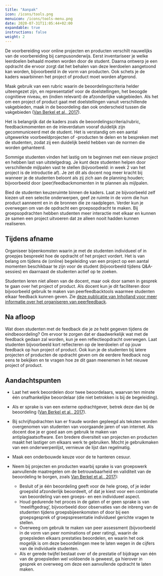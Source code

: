 ```yaml
---
title: "Aanpak"
icon: /icons/tools.png
menuicon: /icons/tools-menu.png
date: 2020-07-31T11:05:44+02:00
expandable: true
instructions: false
weight: 2
---
```


De voorbereiding voor online projecten en producten verschilt nauwelijks van de voorbereiding bij campusonderwijs. Eerst inventariseer je welke leerdoelen behaald moeten worden door de student. Daarna ontwerp je een opdracht die ervoor zorgt dat het behalen van deze leerdoelen aangetoond kan worden, bijvoorbeeld in de vorm van producten. Ook schets je de kaders waarbinnen het project of product moet worden afgerond.

Maak gebruik van een rubric waarin de beoordelingscriteria helder uiteengezet zijn, en representatief voor de doelstellingen, het beoogde cognitieve niveau, en (indien relevant) de afzonderlijke vakgebieden. Als het om een project of product gaat met doelstellingen vanuit verschillende vakgebieden, maak in de beoordeling dan ook onderscheid tussen die vakgebieden ([Van Berkel et al., 2017](https://remindo-support.sites.uu.nl/wp-content/uploads/sites/79/2020/03/Toetsen-in-het-Hoger-Onderwijs-van-Berkel-Bax-Joosten-ten-Brinke.pdf)).

Het is belangrijk dat de kaders zoals de beoordelingscriteria/rubric, feedbackmomenten en de inleverdatum vooraf duidelijk zijn gecommuniceerd met de student. Het is verstandig om een aantal uitgewerkte voorbeeldprojecten of -producten te delen en te bespreken met de studenten, zodat zij een duidelijk beeld hebben van de normen die worden gehanteerd.

Sommige studenten vinden het lastig om te beginnen met een nieuw project en hebben last van uitstelgedrag. Je kunt deze studenten helpen door verschillende mijlpalen vast te stellen (bijvoorbeeld: in week 2 van het project is de introductie af). Je zet dit als docent nog meer kracht bij wanneer je de studenten beloont als zij zich aan de planning houden; bijvoorbeeld door (peer)feedbackmomenten in te plannen als mijlpalen.

Bied de studenten keuzeruimte binnen de kaders. Laat ze bijvoorbeeld zelf kiezen uit een selectie onderwerpen, geef ze ruimte in de vorm die hun product aanneemt en in de bronnen die ze raadplegen. Verder kun je overwegen om van de opdracht een groepsopdracht te maken. Bij groepsopdrachten hebben studenten meer interactie met elkaar en kunnen ze samen een project uitvoeren dat ze alleen nooit hadden kunnen realiseren.

## Tijdens afname

Organiseer bijeenkomsten waarin je met de studenten individueel of in groepjes bespreekt hoe de opdracht of het project vordert. Het is van belang om tijdens de (online) begeleiding van een project op een aantal momenten beschikbaar te zijn voor de student (bijvoorbeeld tijdens Q&A-sessies) en daarnaast de studenten actief op te zoeken. 

Studenten leren niet alleen van de docent, maar ook door samen in gesprek te gaan over het project of product. Als docent kun je dit faciliteren door bijvoorbeeld gebruik te maken van peerfeedbacktools waarmee studenten elkaar feedback kunnen geven. Zie [deze publicatie van Inholland voor meer informatie over het organiseren van peerfeedback](https://www.inholland.nl/media/18717/inh_factsheet-peerreview_a4-nl-digitaal.pdf).

## Na afloop

Wat doen studenten met de feedback die je ze hebt gegeven tijdens de eindbeoordeling? Om ervoor te zorgen dat er daadwerkelijk wat met de feedback gedaan zal worden, kun je een reflectieopdracht overwegen. Laat studenten bijvoorbeeld kort reflecteren op de leerdoelen of op jouw feedback op hun project of product. Ook kun je de studenten bij latere projecten of producten de opdracht geven om de eerdere feedback nog eens te bekijken en te vragen hoe ze dit gaan meenemen in het nieuwe project of product.

## Aandachtspunten

*	Laat het werk beoordelen door twee beoordelaars, waarvan ten minste één onafhankelijke beoordelaar (die niet betrokken is bij de begeleiding).
*	Als er sprake is van een externe opdrachtgever, betrek deze dan bij de beoordeling ([Van Berkel et al., 2017](https://remindo-support.sites.uu.nl/wp-content/uploads/sites/79/2020/03/Toetsen-in-het-Hoger-Onderwijs-van-Berkel-Bax-Joosten-ten-Brinke.pdf)).

*	Bij schrijfopdrachten kan er fraude worden gepleegd als teksten worden overgenomen van studenten van voorgaande jaren of van internet. Als docent doe je er goed aan om gebruik te maken van antiplagiaatsoftware. Een bredere diversiteit van projecten en producten maakt het lastiger om elkaars werk te gebruiken. Mocht je gebruikmaken van een onderwerpenlijst, vernieuw de lijst dan regelmatig.

* 	Maak een onderbouwde keuze voor de te hanteren cesuur.

* 	Neem bij projecten en producten waarbij sprake is van groepswerk aanvullende maatregelen om de betrouwbaarheid en validiteit van de beoordeling te borgen, zoals [Van Berkel et al., 2017](https://remindo-support.sites.uu.nl/wp-content/uploads/sites/79/2020/03/Toetsen-in-het-Hoger-Onderwijs-van-Berkel-Bax-Joosten-ten-Brinke.pdf)):
    * Besluit of je één beoordeling geeft voor de hele groep, of je ieder groepslid afzonderlijk beoordeelt, of dat je kiest voor een combinatie van beoordeling van een groeps- en een individueel aspect.
    * Houd gedurende het proces in de gaten of er geen sprake is van ‘meeliftgedrag’, bijvoorbeeld door observaties van de inbreng van de studenten tijdens groepsbijeenkomsten of door bij een groepsgesprek of groepspresentatie individueel gerichte vragen te stellen.
    * Overweeg om gebruik te maken van peer assessment (bijvoorbeeld in de vorm van peer nominations of peer rating), waarin de groepsleden elkaars prestaties beoordelen, en waarin het ook mogelijk is om deze beoordelingen mee te laten wegen in de cijfers van de individuele studenten.
    * Als er gerede twijfel bestaat over of de prestatie of bijdrage van één van de groepsleden wel voldoende is geweest, ga hierover in gesprek en overweeg om deze een aanvullende opdracht te laten maken.
